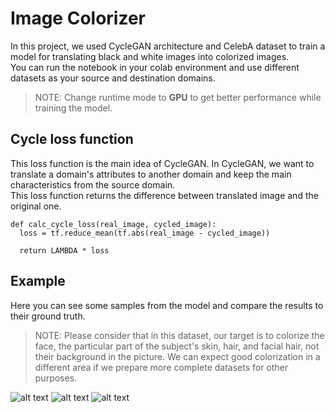 # Image Colorizer
In this project, we used CycleGAN architecture and CelebA dataset to train a model for translating black and white images into colorized images.  
You can run the notebook in your colab environment and use different datasets as your source and destination domains.  
> NOTE: Change runtime mode to **GPU** to get better performance while training the model.

## Cycle loss function
This loss function is the main idea of CycleGAN. In CycleGAN, we want to translate a domain's attributes to another domain and keep the main characteristics from the source domain.  
This loss function returns the difference between translated image and the original one.  

```
def calc_cycle_loss(real_image, cycled_image):
  loss = tf.reduce_mean(tf.abs(real_image - cycled_image))

  return LAMBDA * loss
```

## Example
Here you can see some samples from the model and compare the results to their ground truth.  
> NOTE: Please consider that in this dataset, our target is to colorize the face, the particular part of the subject's skin, hair, and facial hair, not their background in the picture. We can expect good colorization in a different area if we prepare more complete datasets for other purposes.  


![alt text](https://github.com/KoroshRH/Image-Colorizer/blob/main/examples/Screenshot%202022-07-15%20150307.png)
![alt text](https://github.com/KoroshRH/Image-Colorizer/blob/main/examples/Screenshot%202022-07-15%20150346.png)
![alt text](https://github.com/KoroshRH/Image-Colorizer/blob/main/examples/Screenshot%202022-07-15%20150410.png)
